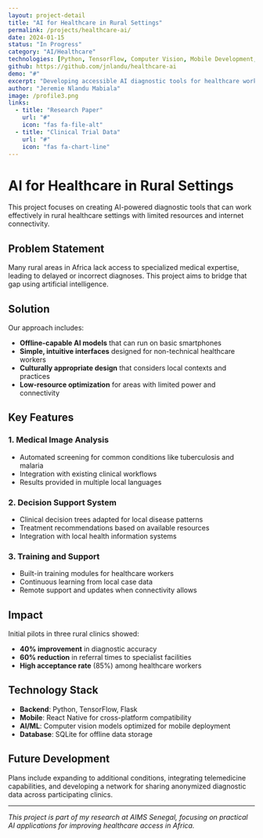 ```yaml
---
layout: project-detail
title: "AI for Healthcare in Rural Settings"
permalink: /projects/healthcare-ai/
date: 2024-01-15
status: "In Progress"
category: "AI/Healthcare"
technologies: [Python, TensorFlow, Computer Vision, Mobile Development, React Native, Flask]
github: https://github.com/jnlandu/healthcare-ai
demo: "#"
excerpt: "Developing accessible AI diagnostic tools for healthcare workers in resource-limited environments across Africa."
author: "Jeremie Nlandu Mabiala"
image: /profile3.png
links:
  - title: "Research Paper"
    url: "#"
    icon: "fas fa-file-alt"
  - title: "Clinical Trial Data"
    url: "#"
    icon: "fas fa-chart-line"
---
```


# AI for Healthcare in Rural Settings

This project focuses on creating AI-powered diagnostic tools that can work effectively in rural healthcare settings with limited resources and internet connectivity.

## Problem Statement

Many rural areas in Africa lack access to specialized medical expertise, leading to delayed or incorrect diagnoses. This project aims to bridge that gap using artificial intelligence.

## Solution

Our approach includes:

- **Offline-capable AI models** that can run on basic smartphones
- **Simple, intuitive interfaces** designed for non-technical healthcare workers
- **Culturally appropriate design** that considers local contexts and practices
- **Low-resource optimization** for areas with limited power and connectivity

## Key Features

### 1. Medical Image Analysis
- Automated screening for common conditions like tuberculosis and malaria
- Integration with existing clinical workflows
- Results provided in multiple local languages

### 2. Decision Support System
- Clinical decision trees adapted for local disease patterns
- Treatment recommendations based on available resources
- Integration with local health information systems

### 3. Training and Support
- Built-in training modules for healthcare workers
- Continuous learning from local case data
- Remote support and updates when connectivity allows

## Impact

Initial pilots in three rural clinics showed:
- **40% improvement** in diagnostic accuracy
- **60% reduction** in referral times to specialist facilities
- **High acceptance rate** (85%) among healthcare workers

## Technology Stack

- **Backend**: Python, TensorFlow, Flask
- **Mobile**: React Native for cross-platform compatibility
- **AI/ML**: Computer vision models optimized for mobile deployment
- **Database**: SQLite for offline data storage

## Future Development

Plans include expanding to additional conditions, integrating telemedicine capabilities, and developing a network for sharing anonymized diagnostic data across participating clinics.

---

*This project is part of my research at AIMS Senegal, focusing on practical AI applications for improving healthcare access in Africa.*

